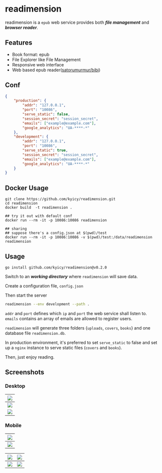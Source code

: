 # readimension
readimension is a `epub` web service provides both ***file management*** and ***browser reader***.

## Features
- Book format: epub
- File Explorer like File Management
- Responsive web interface
- Web based epub reader([satorumurmur/bibi](https://github.com/satorumurmur/bibi))

## Conf
``` json
{
    "production": {
        "addr": "127.0.0.1",
        "port": "10086",
        "serve_static": false,
        "session_secret": "session_secret",
        "emails": ["example@example.com"],
        "google_analytics": "UA-****-*"
    },
    "development": {
        "addr": "127.0.0.1",
        "port": "10086",
        "serve_static": true,
        "session_secret": "session_secret",
        "emails": ["example@example.com"],
        "google_analytics": "UA-****-*"
    }
}
```

## Docker Usage
```
git clone https://github.com/kyicy/readimension.git
cd readimension
docker build  -t readimension .

## try it out with default conf
docker run --rm -it -p 10086:10086 readimension

## sharing
## suppose there's a config.json at $(pwd)/test
docker run --rm -it -p 10086:10086 -v $(pwd)/test:/data/readimension readimension
```

## Usage
`go install github.com/kyicy/readimension@v0.2.0`

Switch to an ***working directory*** where `readimension` will save data.

Create a configuration file, `config.json`

Then start the server
``` sh
readimension --env development --path .
```

`addr` and `port` defines which `ip` and `port` the web service shall listen to.
`emails` contains an array of emails are allowed to register users.

`readimension` will generate three folders {`uploads`, `covers`, `books`} and one database file `readimension.db`.

In production environment, it's preferred to set `serve_static` to false and set up a `nginx` instance to serve static files (`covers` and `books`).

Then, just enjoy reading.

## Screenshots

### Desktop
| ![](screenshots/pc_eva.png) |
| --- |
| ![](screenshots/pc_1.jpg) |
| ![](screenshots/pc_2.jpg) |

### Mobile
| ![](screenshots/mobile_eva.jpg) | 
| --- |
|![](screenshots/mobile_opm.jpg) |

| ![](screenshots/mobile_1.jpg) | ![](screenshots/mobile_2.jpg) |
| --- |  --- |
| ![](screenshots/mobile_3.jpg) | ![](screenshots/mobile_4.jpg) |
